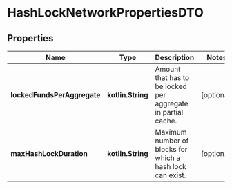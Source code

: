 
# HashLockNetworkPropertiesDTO

## Properties
Name | Type | Description | Notes
------------ | ------------- | ------------- | -------------
**lockedFundsPerAggregate** | **kotlin.String** | Amount that has to be locked per aggregate in partial cache. |  [optional]
**maxHashLockDuration** | **kotlin.String** | Maximum number of blocks for which a hash lock can exist. |  [optional]



